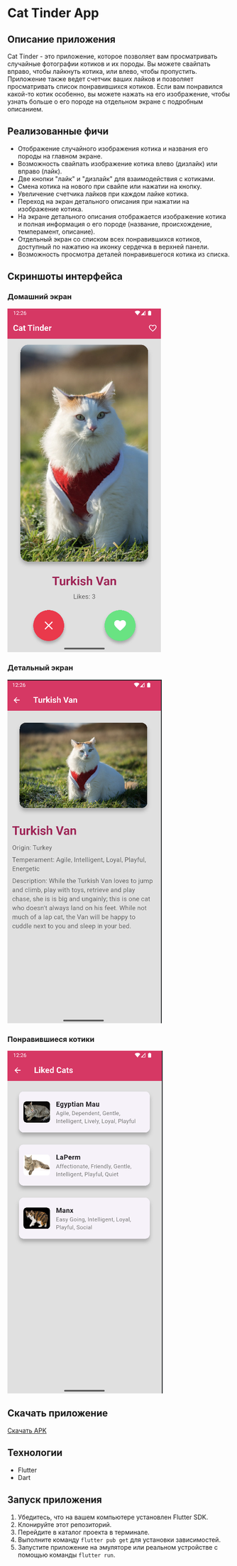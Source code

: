 # Cat Tinder App

## Описание приложения
Cat Tinder - это приложение, которое позволяет вам просматривать случайные фотографии котиков и их породы. Вы можете свайпать вправо, чтобы лайкнуть котика, или влево, чтобы пропустить. Приложение также ведет счетчик ваших лайков и позволяет просматривать список понравившихся котиков. Если вам понравился какой-то котик особенно, вы можете нажать на его изображение, чтобы узнать больше о его породе на отдельном экране с подробным описанием.

## Реализованные фичи
- Отображение случайного изображения котика и названия его породы на главном экране.
- Возможность свайпать изображение котика влево (дизлайк) или вправо (лайк).
- Две кнопки "лайк" и "дизлайк" для взаимодействия с котиками.
- Смена котика на нового при свайпе или нажатии на кнопку.
- Увеличение счетчика лайков при каждом лайке котика.
- Переход на экран детального описания при нажатии на изображение котика.
- На экране детального описания отображается изображение котика и полная информация о его породе (название, происхождение, темперамент, описание).
- Отдельный экран со списком всех понравившихся котиков, доступный по нажатию на иконку сердечка в верхней панели.
- Возможность просмотра деталей понравившегося котика из списка.

## Скриншоты интерфейса
### Домашний экран
![home page](./screenshots/home_page.png)

### Детальный экран
![detail page](./screenshots/detail_page.png)

### Понравившиеся котики
![liked cats page](./screenshots/liked_cats_page.png)


## Скачать приложение
[Скачать APK](https://github.com/andreylikhterman/Flutter_hw1/releases/tag/v1.0.0)

## Технологии
- Flutter
- Dart

## Запуск приложения
1. Убедитесь, что на вашем компьютере установлен Flutter SDK.
2. Клонируйте этот репозиторий.
3. Перейдите в каталог проекта в терминале.
4. Выполните команду `flutter pub get` для установки зависимостей.
5. Запустите приложение на эмуляторе или реальном устройстве с помощью команды `flutter run`.
